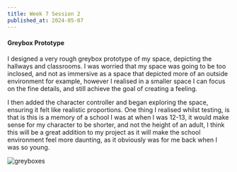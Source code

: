 ```yaml
---
title: Week 7 Session 2
published_at: 2024-05-07
---
```


#### Greybox Prototype
I designed a very rough greybox prototype of my space, depicting the hallways and classrooms. I was worried that my space was going to be too inclosed, and not as immersive as a space that depicted more of an outside environment for example, however I realised in a smaller space I can focus on the fine details, and still achieve the goal of creating a feeling. 

I then added the character controller and began exploring the space, ensuring it felt like realistic proportions. One thing I realised whilst testing, is that is this is a memory of a school I was at when I was 12-13, it would make sense for my character to be shorter, and not the height of an adult, I think this will be a great addition to my project as it will make the school environment feel more daunting, as it obviously was for me back when I was so young.

![greyboxes](/W01S1/greyboxs.png)